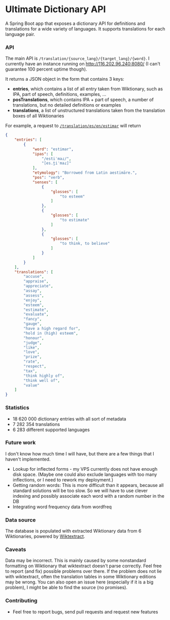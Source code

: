 # Ultimate Dictionary API

A Spring Boot app that exposes a dictionary API for definitions and translations for a wide variety of languages. It supports translations for each language pair.

### API

The main API is `/translation/{source_lang}/{target_lang}/{word}`. I currently have an instance running on http://116.202.96.240:8080/ (I can't guarantee 100 percent uptime though).

It returns a JSON object in the form that contains 3 keys:
* **entries**, which contains a list of all entry taken from Wiktionary, such as IPA, part of speech, definitions, examples, ...
* **posTranslations**, which contains IPA + part of speech, a number of translations, but no detailed definitions or examples
* **translations**, a list of unstructured translations taken from the translation boxes of all Wiktionaries

For example, a request to [`/translation/es/en/estimar`](http://116.202.96.240:8080/translation/es/en/estimar) will return

```json
{
    "entries": [
        {
            "word": "estimar",
            "ipas": [
                "/estiˈmaɾ/",
                "[es.t̪iˈmaɾ]"
            ],
            "etymology": "Borrowed from Latin aestimāre.",
            "pos": "verb",
            "senses": [
                {
                    "glosses": [
                        "to esteem"
                    ]
                },
                {
                    "glosses": [
                        "to estimate"
                    ]
                },
                {
                    "glosses": [
                        "to think, to believe"
                    ]
                }
            ]
        }
    ],
    "translations": [
        "accuse",
        "appraise",
        "appreciate",
        "assay",
        "assess",
        "enjoy",
        "esteem",
        "estimate",
        "evaluate",
        "fancy",
        "gauge",
        "have a high regard for",
        "hold in (high) esteem",
        "honour",
        "judge",
        "like",
        "love",
        "prize",
        "rate",
        "respect",
        "tax",
        "think highly of",
        "think well of",
        "value"
    ]
}
```

### Statistics 
* 18 620 000 dictionary entries with all sort of metadata
* 7 282 354 translations
* 6 283 different supported languages

### Future work
I don't know how much time I will have, but there are a few things that I haven't implemented.
* Lookup for inflected forms - my VPS currently does not have enough disk space. (Maybe one could also exclude languages with too many inflections, or I need to rework my deployment.)
* Getting random words: This is more difficult than it appears, because all standard solutions will be too slow. So we will have to use clever indexing and possibly associate each word with a random number in the DB
* Integrating word frequency data from wordfreq

### Data source
The database is populated with extracted Wiktionary data from 6 Wiktionaries, powered by [Wiktextract](https://github.com/tatuylonen/wiktextract).

### Caveats
Data may be incorrect. This is mainly caused by some nonstandard formatting on Wiktionary that wiktextract doesn't parse correctly. Feel free to report (and fix) possible problems over there. If the problem does not lie with wiktextract, often the translation tables in some Wiktionary editions may be wrong. You can also open an issue here (especially if it is a big problem), I might be able to find the source (no promises).

### Contributing
* Feel free to report bugs, send pull requests and request new features
